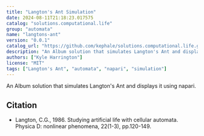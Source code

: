 ```yaml
---
title: "Langton's Ant Simulation"
date: 2024-08-11T21:18:23.017575
catalog: "solutions.computational.life"
group: "automata"
name: "langtons-ant"
version: "0.0.1"
catalog_url: "https://github.com/kephale/solutions.computational.life.git"
description: "An Album solution that simulates Langton's Ant and displays it using napari."
authors: ["Kyle Harrington"]
license: "MIT"
tags: ["Langton's Ant", "automata", "napari", "simulation"]
---
```


An Album solution that simulates Langton's Ant and displays it using napari.

## Citation

- Langton, C.G., 1986. Studying artificial life with cellular automata. Physica D: nonlinear phenomena, 22(1-3), pp.120-149.

